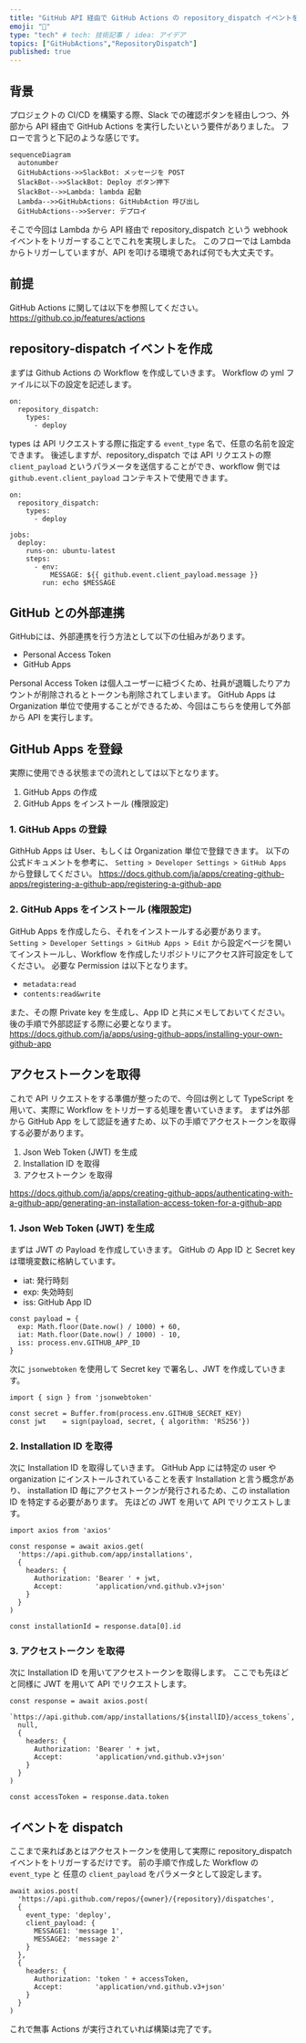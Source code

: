 ```yaml
---
title: "GitHub API 経由で GitHub Actions の repository_dispatch イベントを実行する"
emoji: "📝"
type: "tech" # tech: 技術記事 / idea: アイデア
topics: ["GitHubActions","RepositoryDispatch"]
published: true
---
```


## 背景

プロジェクトの CI/CD を構築する際、Slack での確認ボタンを経由しつつ、外部から API 経由で GitHub Actions を実行したいという要件がありました。
フローで言うと下記のような感じです。

```mermaid
sequenceDiagram
  autonumber
  GitHubActions->>SlackBot: メッセージを POST
  SlackBot-->>SlackBot: Deploy ボタン押下
  SlackBot-->>Lambda: lambda 起動
  Lambda-->>GitHubActions: GitHubAction 呼び出し
  GitHubActions-->>Server: デプロイ
```

そこで今回は Lambda から API 経由で repository_dispatch という webhook イベントをトリガーすることでこれを実現しました。
このフローでは Lambda からトリガーしていますが、API を叩ける環境であれば何でも大丈夫です。

## 前提

GitHub Actions に関しては以下を参照してください。
https://github.co.jp/features/actions

## repository-dispatch イベントを作成

まずは Github Actions の Workflow を作成していきます。
Workflow の yml ファイルに以下の設定を記述します。
```
on:
  repository_dispatch:
    types:
      - deploy
```
types は API リクエストする際に指定する `event_type` 名で、任意の名前を設定できます。
後述しますが、repository_dispatch では API リクエストの際 `client_payload` というパラメータを送信することができ、workflow 側では `github.event.client_payload` コンテキストで使用できます。
```
on:
  repository_dispatch:
    types:
      - deploy

jobs:
  deploy:
    runs-on: ubuntu-latest
    steps:
      - env:
          MESSAGE: ${{ github.event.client_payload.message }}
        run: echo $MESSAGE
```

## GitHub との外部連携

GitHubには、外部連携を行う方法として以下の仕組みがあります。
- Personal Access Token
- GitHub Apps

Personal Access Token は個人ユーザーに紐づくため、社員が退職したりアカウントが削除されるとトークンも削除されてしまいます。
GitHub Apps は Organization 単位で使用することができるため、今回はこちらを使用して外部から API を実行します。

## GitHub Apps を登録

実際に使用できる状態までの流れとしては以下となります。
1. GitHub Apps の作成
2. GitHub Apps をインストール (権限設定)

### 1. GitHub Apps の登録

GithHub Apps は User、もしくは Organization 単位で登録できます。
以下の公式ドキュメントを参考に、
`Setting > Developer Settings > GitHub Apps`
から登録してください。
https://docs.github.com/ja/apps/creating-github-apps/registering-a-github-app/registering-a-github-app

### 2. GitHub Apps をインストール (権限設定)

GitHub Apps を作成したら、それをインストールする必要があります。
`Setting > Developer Settings > GitHub Apps > Edit`
から設定ページを開いてインストールし、Workflow を作成したリポジトリにアクセス許可設定をしてください。
必要な Permission は以下となります。
- `metadata:read`
- `contents:read&write`

また、その際 Private key を生成し、App ID と共にメモしておいてください。
後の手順で外部認証する際に必要となります。 
https://docs.github.com/ja/apps/using-github-apps/installing-your-own-github-app


## アクセストークンを取得
これで API リクエストをする準備が整ったので、今回は例として TypeScript を用いて、実際に Workflow をトリガーする処理を書いていきます。
まずは外部から GitHub App をして認証を通すため、以下の手順でアクセストークンを取得する必要があります。


1. Json Web Token (JWT) を生成
2. Installation ID を取得
3. アクセストークン を取得

https://docs.github.com/ja/apps/creating-github-apps/authenticating-with-a-github-app/generating-an-installation-access-token-for-a-github-app

### 1. Json Web Token (JWT) を生成

まずは JWT の Payload を作成していきます。
GitHub の App ID と Secret key は環境変数に格納しています。
- iat: 発行時刻
- exp: 失効時刻
- iss: GitHub App ID
```
const payload = {
  exp: Math.floor(Date.now() / 1000) + 60,
  iat: Math.floor(Date.now() / 1000) - 10,
  iss: process.env.GITHUB_APP_ID
}
```

次に `jsonwebtoken` を使用して Secret key で署名し、JWT を作成していきます。
```
import { sign } from 'jsonwebtoken'

const secret = Buffer.from(process.env.GITHUB_SECRET_KEY)
const jwt    = sign(payload, secret, { algorithm: 'RS256'})
```

### 2. Installation ID を取得

次に Installation ID を取得していきます。
GitHub App には特定の user や organization にインストールされていることを表す Installation と言う概念があり、 installation ID 毎にアクセストークンが発行されるため、この installation ID を特定する必要があります。
先ほどの JWT を用いて API でリクエストします。
```
import axios from 'axios'

const response = await axios.get(
  'https://api.github.com/app/installations',
  {
    headers: {
      Authorization: 'Bearer ' + jwt,
      Accept:        'application/vnd.github.v3+json'
    }
  }
)

const installationId = response.data[0].id
```

### 3. アクセストークン を取得

次に Installation ID を用いてアクセストークンを取得します。
ここでも先ほどと同様に JWT を用いて API でリクエストします。
```
const response = await axios.post(
  `https://api.github.com/app/installations/${installID}/access_tokens`,
  null,
  {
    headers: {
      Authorization: 'Bearer ' + jwt,
      Accept:        'application/vnd.github.v3+json'
    }
  }
)

const accessToken = response.data.token
```

## イベントを dispatch

ここまで来ればあとはアクセストークンを使用して実際に repository_dispatch イベントをトリガーするだけです。
前の手順で作成した Workflow の `event_type` と 任意の `client_payload` をパラメータとして設定します。
```
await axios.post(
  'https://api.github.com/repos/{owner}/{repository}/dispatches',
  {
    event_type: 'deploy',
    client_payload: {
      MESSAGE1: 'message 1',
      MESSAGE2: 'message 2'
    }
  },
  {
    headers: {
      Authorization: 'token ' + accessToken,
      Accept:        'application/vnd.github.v3+json'
    }
  }
)
```

これで無事 Actions が実行されていれば構築は完了です。
